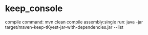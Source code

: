 # keep_console

compile command: mvn clean compile assembly:single
run: java -jar target/maven-keep-tКуest-jar-with-dependencies.jar --list